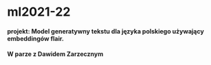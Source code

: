 # ml2021-22


#### projekt: Model generatywny tekstu dla języka polskiego używający embeddingów flair.
#### W parze z Dawidem Zarzecznym 
